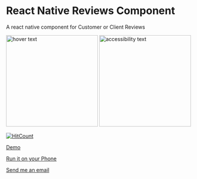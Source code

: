 # React Native Reviews Component

A react native component for Customer or Client Reviews


<p align="left">
  <img src="https://res.cloudinary.com/dvfr0z8wr/image/upload/v1673365046/Simulator_Screen_Shot_-_iPhone_13_Pro_Max_-_2023-01-10_at_15.37.01.png" width="250" title="hover text">
  <img src="https://res.cloudinary.com/dvfr0z8wr/image/upload/v1673365046/Simulator_Screen_Shot_-_iPhone_13_Pro_Max_-_2023-01-10_at_15.37.01.png" width="250" alt="accessibility text">
</p>

  [![HitCount](https://hits.dwyl.com/AnayoOleru/React-native-reviews.svg?style=flat-square&show=unique)](http://hits.dwyl.com/AnayoOleru/React-native-reviews)
  
[Demo](https://youtube.com/shorts/an9Ao6baIBQ?feature=share)

[Run it on your Phone](https://expo.dev/@anayooleru/React-native-reviews?serviceType=classic&distribution=expo-go)

[Send me an email](mailto:anayo_oleru@outlook.com)
